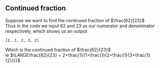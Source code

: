 ## Continued fraction  
Suppose we want to find the continued fraction of $\frac{62}{23}$  
Thus in the code we input 62 and 23 as our numerator and denominator respectively, which shows us an output  
```  
[2, 1, 2, 3, 2]  
```  
Which is the continued fraction of $\frac{62}{23}$  
ie $\LARGE\frac{62}{23} = 2+\frac{1}{1+\frac{1}{2+\frac{1}{3+\frac{1}{2}}}}$
